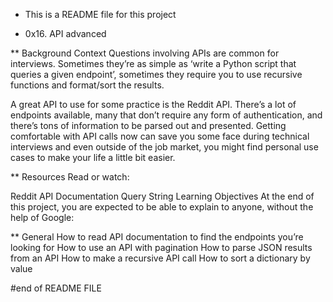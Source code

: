 * This is a README file for this project

* 0x16. API advanced

** Background Context
Questions involving APIs are common for interviews. Sometimes they’re as simple as ‘write a Python script that queries a given endpoint’, sometimes they require you to use recursive functions and format/sort the results.

A great API to use for some practice is the Reddit API. There’s a lot of endpoints available, many that don’t require any form of authentication, and there’s tons of information to be parsed out and presented. Getting comfortable with API calls now can save you some face during technical interviews and even outside of the job market, you might find personal use cases to make your life a little bit easier.

** Resources
Read or watch:

Reddit API Documentation
Query String
Learning Objectives
At the end of this project, you are expected to be able to explain to anyone, without the help of Google:

** General
How to read API documentation to find the endpoints you’re looking for
How to use an API with pagination
How to parse JSON results from an API
How to make a recursive API call
How to sort a dictionary by value

#end of README FILE
